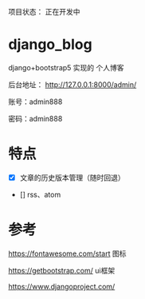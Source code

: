 
项目状态： 正在开发中


# django_blog
django+bootstrap5 实现的 个人博客


后台地址：  http://127.0.0.1:8000/admin/

账号：admin888

密码：admin888



# 特点

- [x] 文章的历史版本管理（随时回退）
- [] rss、atom



# 参考

https://fontawesome.com/start 图标

https://getbootstrap.com/  ui框架

https://www.djangoproject.com/


